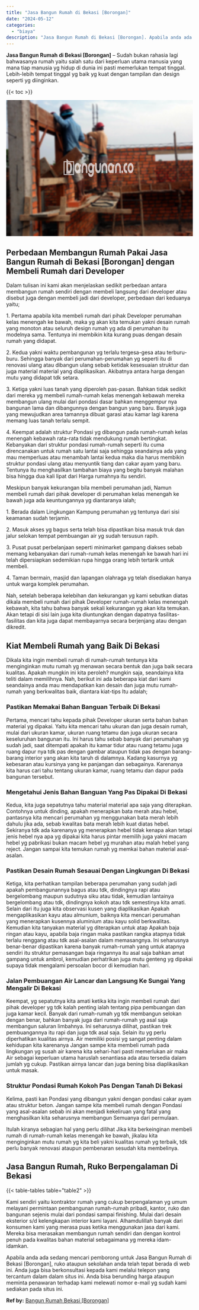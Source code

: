```yaml
---
title: "Jasa Bangun Rumah di Bekasi [Borongan]"
date: "2024-05-12"
categories: 
  - "biaya"
description: "Jasa Bangun Rumah di Bekasi [Borongan]. Apabila anda ada sedang mencari pemborong untuk Jasa Bangun Rumah di Bekasi [Borongan], ruko ataupun sekolahan anda..."
---
```


**Jasa Bangun Rumah di Bekasi \[Borongan\]** – Sudah bukan rahasia lagi bahwasanya rumah yaitu salah satu dari keperluan utama manusia yang mana tiap manusia yg hidup di dunia ini pasti memerlukan tempat tinggal. Lebih-lebih tempat tinggal yg baik yg kuat dengan tampilan dan design seperti yg diinginkan.

{{< toc >}}

![Jasa Bangun Rumah di Bekasi [Borongan]](/images/borong-bangunan-34.png)

## Perbedaan Membangun Rumah Pakai Jasa Bangun Rumah di Bekasi \[Borongan\] dengan Membeli Rumah dari Developer

Dalam tulisan ini kami akan menjelaskan sedikit perbedaan antara membangun rumah sendiri dengan membeli langsung dari developer atau disebut juga dengan membeli jadi dari developer, perbedaan dari keduanya yaitu;

1\. Pertama apabila kita membeli rumah dari pihak Developer perumahan kelas menengah ke bawah, maka yg akan kita temukan yakni desain rumah yang monoton atau seluruh design rumah yg ada di perumahan itu modelnya sama. Tentunya ini membikin kita kurang puas dengan desain rumah yang didapat.

2\. Kedua yakni waktu pembangunan yg terlalu tergesa-gesa atau terburu-buru. Sehingga banyak dari perumahan-perumahan yg seperti itu di renovasi ulang atau dibangun ulang sebab ketidak kesesuaian struktur dan juga material material yang diaplikasikan. Akibatnya antara harga dengan mutu yang didapat tdk setara.

3\. Ketiga yakni luas tanah yang diperoleh pas-pasan. Bahkan tidak sedikit dari mereka yg membeli rumah-rumah kelas menengah kebawah mereka membangun ulang mulai dari pondasi dasar bahkan menggempur nya bangunan lama dan dibangunnya dengan bangun yang baru. Banyak juga yang mewujudkan area tamannya dibuat garasi atau kamar lagi karena memang luas tanah terlalu sempit.

4\. Keempat adalah struktur Pondasi yg dibangun pada rumah-rumah kelas menengah kebawah rata-rata tidak mendukung rumah bertingkat. Kebanyakan dari struktur pondasi rumah-rumah seperti itu cuma direncanakan untuk rumah satu lantai saja sehingga seandainya ada yang mau memperluas atau menambah lantai kedua maka dia harus membikin struktur pondasi ulang atau menyuntik tiang dan cakar ayam yang baru. Tentunya itu menghasilkan tambahan biaya yang begitu banyak malahan bisa hingga dua kali lipat dari Harga rumahnya itu sendiri.

Meskipun banyak kekurangan bila membeli perumahan jadi, Namun membeli rumah dari pihak developer di perumahan kelas menengah ke bawah juga ada keuntungannya yg diantaranya ialah;

1\. Berada dalam Lingkungan Kampung perumahan yg tentunya dari sisi keamanan sudah terjamin.

2\. Masuk akses yg bagus serta telah bisa dipastikan bisa masuk truk dan jalur selokan tempat pembuangan air yg sudah tersusun rapih.

3\. Pusat pusat perbelanjaan seperti minimarket gampang diakses sebab memang kebanyakan dari rumah-rumah kelas menengah ke bawah hari ini telah dipersiapkan sedemikian rupa hingga orang lebih tertarik untuk membeli.

4\. Taman bermain, masjid dan lapangan olahraga yg telah disediakan hanya untuk warga komplek perumahan.

Nah, setelah beberapa kelebihan dan kekurangan yg kami sebutkan diatas dikala membeli rumah dari pihak Developer rumah-rumah kelas menengah kebawah, kita tahu bahwa banyak sekali kekurangan yg akan kita temukan. Akan tetapi di sisi lain juga kita diuntungkan dengan dapatnya fasilitas-fasilitas dan kita juga dapat membayarnya secara berjenjang atau dengan dikredit.

## Kiat Membeli Rumah yang Baik Di Bekasi

Dikala kita ingin membeli rumah di rumah-rumah tentunya kita menginginkan mutu rumah yg menawan secara bentuk dan juga baik secara kualitas. Apakah mungkin ini kita peroleh? mungkin saja, seandainya kita teliti dalam memilihnya. Nah, berikut ini ada beberapa kiat dari kami seandainya anda mau mendapatkan kan desain dan juga mutu rumah-rumah yang berkwalitas baik, diantara kiat-tips Itu adalah;

### Pastikan Memakai Bahan Banguan Terbaik Di Bekasi

Pertama, mencari tahu kepada pihak Developer ukuran serta bahan bahan material yg dipakai. Yaitu kita mencari tahu ukuran dan juga desain rumah, mulai dari ukuran kamar, ukuran ruang tetamu dan juga ukuran secara keseluruhan bangunan itu. Ini harus tahu sebab banyak dari perumahan yg sudah jadi, saat ditempati apakah itu kamar tidur atau ruang tetamu juga ruang dapur nya tdk pas dengan gambar ataupun tidak pas dengan barang-barang interior yang akan kita taruh di dalamnya. Kadang kasurnya yg kebesaran atau kursinya yang ke panjangan dan sebagainya. Karenanya kita harus cari tahu tentang ukuran kamar, ruang tetamu dan dapur pada bangunan tersebut.

### Mengetahui Jenis Bahan Banguan Yang Pas Dipakai Di Bekasi

Kedua, kita juga sepatutnya tahu material material apa saja yang diterapkan. Contohnya untuk dinding, apakah menerapkan bata merah atau hebel, pantasnya kita mencari perumahan yg menggunakan bata merah lebih dahulu jika ada, sebab kwalitas bata merah lebih kuat diatas hebel. Sekiranya tdk ada karenanya yg menerapkan hebel tidak kenapa akan tetapi jenis hebel nya apa yg dipakai kita harus pintar memilih juga yakni macam hebel yg pabrikasi bukan macam hebel yg murahan atau malah hebel yang reject. Jangan sampai kita temukan rumah yg memkai bahan material asal-asalan.

### Pastikan Desain Rumah Sesauai Dengan Lingkungan Di Bekasi

Ketiga, kita perhatikan tampilan beberapa perumahan yang sudah jadi apakah pembangunannya bagus atau tdk, dindingnya rapi atau bergelombang maupun sudutnya siku atau tidak, kemudian lantainya bergelombang atau tdk, dindingnya kokoh atau tdk semestinya kita amati. Selain dari itu juga kita observasi kusen yang diaplikasikan Apakah mengaplikasikan kayu atau almunium, baiknya kita mencari perumahan yang menerapkan kusennya aluminium atau kayu solid berkwalitas. Kemudian kita tanyakan material yg diterapkan untuk atap Apakah baja ringan atau kayu, apabila baja ringan maka pastikan rangka atapnya tidak terlalu renggang atau tdk asal-asalan dalam memasangnya. Ini seharusnya benar-benar dipastikan karena banyak rumah-rumah yang untuk atapnya sendiri itu struktur pemasangan baja ringannya itu asal saja bahkan amat gampang untuk ambrol, kemudian perhatrikan juga mutu genteng yg dipakai supaya tidak mengalami persoalan bocor di kemudian hari.

### Jalan Pembuangan Air Lancar dan Langsung Ke Sungai Yang Mengalir Di Bekasi

Keempat, yg sepatutnya kita amati ketika kita ingin membeli rumah dari pihak developer yg tdk kalah penting ialah tentang pipa pembuangan dan juga kamar kecil. Banyak dari rumah-rumah yg tdk membangun selokan dengan benar, bahkan banyak juga dari rumah-rumah yg asal saja membangun saluran limbahnya. Ini seharusnya dilihat, pastikan trek pembuangannya itu rapi dan juga tdk asal saja. Selain itu yg perlu diperhatikan kualitas airnya. Air memiliki posisi yg sangat penting dalam kehidupan kita karenanya Jangan sampe kita membeli rumah pada lingkungan yg susah air karena kita sehari-hari pasti memerlukan air maka Air sebagai keperluan utama haruslah senantiasa ada atau tersedia dalam jumlah yg cukup. Pastikan airnya lancar dan juga bening bisa diaplikasikan untuk masak.

### Struktur Pondasi Rumah Kokoh Pas Dengan Tanah Di Bekasi

Kelima, pasti kan Pondasi yang dibangun yakni dengan pondasi cakar ayam atau struktur beton. Jangan sampe kita membeli rumah dengan Pondasi yang asal-asalan sebab ini akan menjadi kekeliruan yang fatal yang menghasilkan kita seharusnya membangun Semuanya dari permulaan.

Itulah kiranya sebagian hal yang perlu dilihat Jika kita berkeinginan membeli rumah di rumah-rumah kelas menengah ke bawah, jikalau kita menginginkan mutu rumah yg kita beli yakni kualitas rumah yg terbaik, tdk perlu banyak renovasi ataupun pembenaran sesudah kita membelinya.

## Jasa Bangun Rumah, Ruko Berpengalaman Di Bekasi

{{< table-tables table="table2" >}}

Kami sendiri yaitu kontraktor rumah yang cukup berpengalaman yg umum melayani permintaan pembangunan rumah-rumah pribadi, kantor, ruko dan bangunan sejenis mulai dari pondasi sampai finishing. Mulai dari desain eksterior s/d kelengkapan interior kami layani. Alhamdulillah banyak dari konsumen kami yang merasa puas ketika menggunakan jasa dari kami. Mereka bisa merasakan membangun rumah sendiri dan dengan kontrol penuh pada kwalitas bahan material sebagaimana yg mereka idam-idamkan.

Apabila anda ada sedang mencari pemborong untuk Jasa Bangun Rumah di Bekasi \[Borongan\], ruko ataupun sekolahan anda telah tepat berada di web ini. Anda juga bisa berkonsultasi kepada kami melalui telepon yang tercantum dalam dalam situs ini. Anda bisa berunding harga ataupun meminta penawaran terhadap kami melewati nomor e-mail yg sudah kami sediakan pada situs ini.

**Ref by:** [Bangun Rumah Bekasi [Borongan]](https://id.wikipedia.org/wiki/Bangun)
